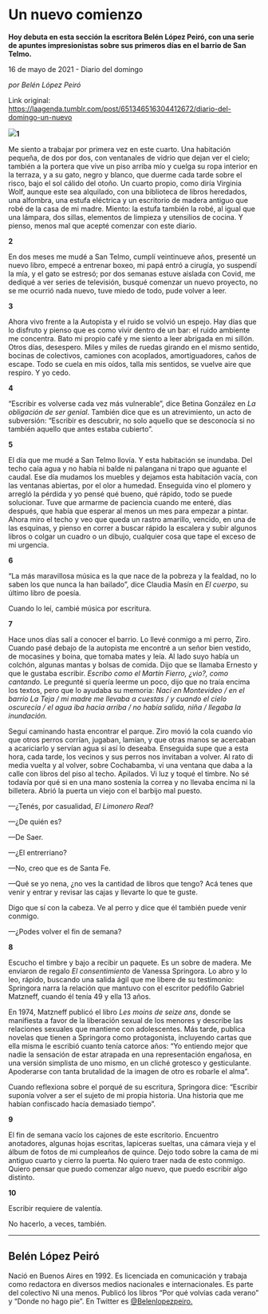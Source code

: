 # Un nuevo comienzo

**Hoy debuta en esta sección la escritora Belén López Peiró, con una serie de apuntes impresionistas sobre sus primeros días en el barrio de San Telmo.**

16 de mayo de 2021 - Diario del domingo

_por Belén López Peiró_

Link original: https://laagenda.tumblr.com/post/651346516304412672/diario-del-domingo-un-nuevo

![](https://64.media.tumblr.com/4e8a7617ea6dbcba972148f530876764/08a2109b1838366c-f7/s500x750/842edf981527e1056abdffb9807379f56afc3fa6.jpg)**1**

Me siento a trabajar por primera vez en
este cuarto. Una habitación pequeña, de dos por dos, con ventanales de vidrio
que dejan ver el cielo; también a la portera que vive un piso arriba mío y cuelga
su ropa interior en la terraza, y a su gato, negro y blanco, que duerme cada tarde
sobre el risco, bajo el sol cálido del otoño. Un cuarto propio, como diría Virginia
Wolf, aunque este sea alquilado, con una biblioteca de libros heredados, una
alfombra, una estufa eléctrica y un escritorio de madera antiguo que robé de la
casa de mi madre. Miento: la estufa también la robé, al igual que una lámpara,
dos sillas, elementos de limpieza y utensilios de cocina. Y pienso, menos mal
que acepté comenzar con este diario. 

**2**

En dos meses me mudé a San Telmo, cumplí
veintinueve años, presenté un nuevo libro, empecé a entrenar boxeo, mi papá
entró a cirugía, yo suspendí la mía, y el gato se estresó; por dos semanas
estuve aislada con Covid, me dediqué a ver series de televisión, busqué
comenzar un nuevo proyecto, no se me ocurrió nada nuevo, tuve miedo de todo,
pude volver a leer. 

**3**

Ahora vivo frente a la Autopista y el
ruido se volvió un espejo. Hay días que lo disfruto y pienso que es como vivir
dentro de un bar: el ruido ambiente me concentra. Bato mi propio café y me
siento a leer abrigada en mi sillón. Otros días, desespero. Miles y miles de
ruedas girando en el mismo sentido, bocinas de colectivos, camiones con
acoplados, amortiguadores, caños de escape. Todo se cuela en mis oídos, talla
mis sentidos, se vuelve aire que respiro. Y yo cedo. 

**4**

“Escribir es volverse cada vez más
vulnerable”, dice Betina González en *La
obligación de ser genial*. También dice que es un atrevimiento, un acto de
subversión: “Escribir es descubrir, no solo aquello que se desconocía si no
también aquello que antes estaba cubierto”. 

**5**

El día que me mudé a San Telmo llovía. Y
esta habitación se inundaba. Del techo caía agua y no había ni balde ni
palangana ni trapo que aguante el caudal. Ese día mudamos los muebles y dejamos
esta habitación vacía, con las ventanas abiertas, por el olor a humedad.
Enseguida vino el plomero y arregló la pérdida y yo pensé qué bueno, qué
rápido, todo se puede solucionar. Tuve que armarme de paciencia cuando me
enteré, días después, que había que esperar al menos un mes para empezar a
pintar. Ahora miro el techo y veo que queda un rastro amarillo, vencido, en una
de las esquinas, y pienso en correr a buscar rápido la escalera y subir algunos
libros o colgar un cuadro o un dibujo, cualquier cosa que tape el exceso de mi
urgencia. 

**6**

“La más maravillosa música es la que nace
de la pobreza y la fealdad, no lo saben los que nunca la han bailado”, dice
Claudia Masín en *El cuerpo*, su último
libro de poesía.

Cuando lo leí, cambié música por escritura. 

**7** 

Hace unos días salí a conocer el barrio.
Lo llevé conmigo a mi perro, Ziro. Cuando pasé debajo de la autopista me
encontré a un señor bien vestido, de mocasines y boina, que tomaba mates y
leía. Al lado suyo había un colchón, algunas mantas y bolsas de comida. Dijo
que se llamaba Ernesto y que le gustaba escribir. *Escribo como el Martín Fierro, ¿vio?, como cantando.* Le pregunté si
quería leerme un poco, dijo que no traía encima los textos, pero que lo ayudaba
su memoria: *Nací en Montevideo / en el
barrio La Teja / mi madre me llevaba a cuestas / y cuando el cielo oscurecía / el
agua iba hacia arriba / no había salida, niña / llegaba la inundación.* 

Seguí caminando hasta encontrar
el parque. Ziro movió la cola cuando vio que otros perros corrían, jugaban,
lamían, y que otras manos se acercaban a acariciarlo y servían agua si así lo
deseaba. Enseguida supe que a esta hora, cada tarde, los vecinos y sus perros nos
invitaban a volver. Al rato di media vuelta y al volver, sobre Cochabamba, vi
una ventana que daba a la calle con libros del piso al techo. Apilados. Vi luz
y toqué el timbre. No sé todavía por qué si en una mano sostenía la correa y no
llevaba encima ni la billetera. Abrió la puerta un viejo con el barbijo mal
puesto. 

—¿Tenés, por casualidad, *El Limonero
Real*?

—¿De quién es?

—De Saer.

—¿El entrerriano?

—No, creo que es de Santa Fe. 

—Qué se yo nena, ¿no ves la cantidad de
libros que tengo? Acá tenes que venir y entrar y revisar las cajas y llevarte
lo que te guste. 

Digo
que sí con la cabeza. Ve al perro y dice que él también puede venir conmigo.

—¿Podes volver el fin de semana? 

**8**

Escucho el timbre y bajo a recibir un
paquete. Es un sobre de madera. Me enviaron de regalo *El consentimiento* de Vanessa Springora. Lo abro y lo leo, rápido,
buscando una salida ágil que me libere de su testimonio: Springora narra la
relación que mantuvo con el escritor pedófilo Gabriel Matzneff, cuando él tenía
49 y ella 13 años. 

En 1974, Matzneff
publicó el libro *Les moins de seize ans*,
donde se manifiesta a favor de la liberación sexual de los menores y describe
las relaciones sexuales que mantiene con adolescentes. Más tarde, publica
novelas que tienen a Springora como protagonista, incluyendo cartas que ella
misma le escribió cuanto tenía catorce años: “Yo entiendo mejor que nadie la
sensación de estar atrapada en una representación engañosa, en una versión
simplista de uno mismo, en un cliché grotesco y gesticulante. Apoderarse con
tanta brutalidad de la imagen de otro es robarle el alma”.

Cuando reflexiona sobre
el porqué de su escritura, Springora dice: “Escribir suponía volver a ser el
sujeto de mi propia historia. Una historia que me habían confiscado hacía
demasiado tiempo”. 

**9**

El fin de semana vacío los cajones de
este escritorio. Encuentro anotadores, algunas hojas escritas, lapiceras
sueltas, una cámara vieja y el álbum de fotos de mi cumpleaños de quince. Dejo
todo sobre la cama de mi antiguo cuarto y cierro la puerta. No quiero traer
nada de esto conmigo. Quiero pensar que puedo comenzar algo nuevo, que puedo
escribir algo distinto. 

**10**

Escribir requiere de valentía.

No hacerlo, a veces,
también. 



---

Belén López Peiró
-----------------

 Nació en Buenos Aires en 1992. Es licenciada en comunicación y trabaja como redactora en diversos medios nacionales e internacionales. Es parte del colectivo Ni una menos. Publicó los libros “Por qué volvías cada verano” y “Donde no hago pie”. En Twitter es [@Belenlopezpeiro.](https://twitter.com/Belenlopezpeiro) 

